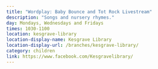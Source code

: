 ```yaml
---
title: "Wordplay: Baby Bounce and Tot Rock Livestream"
description: "Songs and nursery rhymes."
day: Mondays, Wednesdays and Fridays
times: 1030-1100
location: kesgrave-library
location-display-name: Kesgrave Library
location-display-url: /branches/kesgrave-library/
category: children
link: https://www.facebook.com/Kesgravelibrary/
---
```

